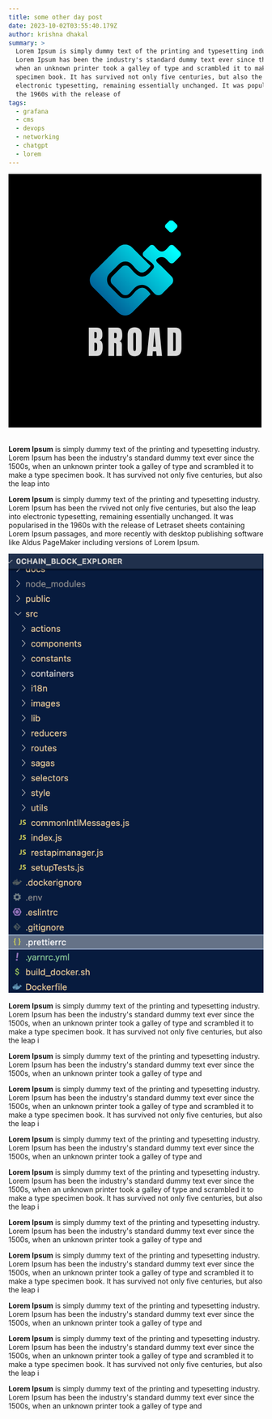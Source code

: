 ```yaml
---
title: some other day post
date: 2023-10-02T03:55:40.179Z
author: krishna dhakal
summary: >
  Lorem Ipsum is simply dummy text of the printing and typesetting industry.
  Lorem Ipsum has been the industry's standard dummy text ever since the 1500s,
  when an unknown printer took a galley of type and scrambled it to make a type
  specimen book. It has survived not only five centuries, but also the leap into
  electronic typesetting, remaining essentially unchanged. It was popularised in
  the 1960s with the release of 
tags:
  - grafana
  - cms
  - devops
  - networking
  - chatgpt
  - lorem
---
```



![here](/public/images/uploads/broad.png "here is the broad")



\
**Lorem Ipsum** is simply dummy text of the printing and typesetting industry. Lorem Ipsum has been the industry's standard dummy text ever since the 1500s, when an unknown printer took a galley of type and scrambled it to make a type specimen book. It has survived not only five centuries, but also the leap into 

**Lorem Ipsum** is simply dummy text of the printing and typesetting industry. Lorem Ipsum has been the rvived not only five centuries, but also the leap into electronic typesetting, remaining essentially unchanged. It was popularised in the 1960s with the release of Letraset sheets containing Lorem Ipsum passages, and more recently with desktop publishing software like Aldus PageMaker including versions of Lorem Ipsum.

![](/public/images/uploads/screenshot-2023-09-19-at-13.51.25.png)

**Lorem Ipsum** is simply dummy text of the printing and typesetting industry. Lorem Ipsum has been the industry's standard dummy text ever since the 1500s, when an unknown printer took a galley of type and scrambled it to make a type specimen book. It has survived not only five centuries, but also the leap i

**Lorem Ipsum** is simply dummy text of the printing and typesetting industry. Lorem Ipsum has been the industry's standard dummy text ever since the 1500s, when an unknown printer took a galley of type and 



**Lorem Ipsum** is simply dummy text of the printing and typesetting industry. Lorem Ipsum has been the industry's standard dummy text ever since the 1500s, when an unknown printer took a galley of type and scrambled it to make a type specimen book. It has survived not only five centuries, but also the leap i

**Lorem Ipsum** is simply dummy text of the printing and typesetting industry. Lorem Ipsum has been the industry's standard dummy text ever since the 1500s, when an unknown printer took a galley of type and 



**Lorem Ipsum** is simply dummy text of the printing and typesetting industry. Lorem Ipsum has been the industry's standard dummy text ever since the 1500s, when an unknown printer took a galley of type and scrambled it to make a type specimen book. It has survived not only five centuries, but also the leap i

**Lorem Ipsum** is simply dummy text of the printing and typesetting industry. Lorem Ipsum has been the industry's standard dummy text ever since the 1500s, when an unknown printer took a galley of type and 



**Lorem Ipsum** is simply dummy text of the printing and typesetting industry. Lorem Ipsum has been the industry's standard dummy text ever since the 1500s, when an unknown printer took a galley of type and scrambled it to make a type specimen book. It has survived not only five centuries, but also the leap i

**Lorem Ipsum** is simply dummy text of the printing and typesetting industry. Lorem Ipsum has been the industry's standard dummy text ever since the 1500s, when an unknown printer took a galley of type and 



**Lorem Ipsum** is simply dummy text of the printing and typesetting industry. Lorem Ipsum has been the industry's standard dummy text ever since the 1500s, when an unknown printer took a galley of type and scrambled it to make a type specimen book. It has survived not only five centuries, but also the leap i

**Lorem Ipsum** is simply dummy text of the printing and typesetting industry. Lorem Ipsum has been the industry's standard dummy text ever since the 1500s, when an unknown printer took a galley of type and